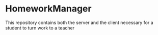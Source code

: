 HomeworkManager
===============

This repository contains both the server and the client necessary for a student to turn work to a teacher
